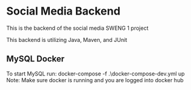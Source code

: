 # Social Media Backend

This is the backend of the social media SWENG 1 project

This backend is utilizing Java, Maven, and JUnit

## MySQL Docker
To start MySQL run: docker-compose -f .\docker-compose-dev.yml up
Note: Make sure docker is running and you are logged into docker hub
